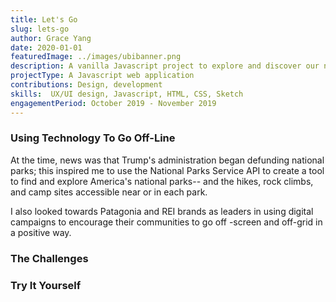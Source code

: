 ```yaml
---
title: Let's Go
slug: lets-go
author: Grace Yang
date: 2020-01-01 
featuredImage: ../images/ubibanner.png
description: A vanilla Javascript project to explore and discover our national parks powered by the National Parks, Hiking Project, Mountain Project, OpenWeather, and Google Maps.
projectType: A Javascript web application
contributions: Design, development
skills:  UX/UI design, Javascript, HTML, CSS, Sketch
engagementPeriod: October 2019 - November 2019
---
```


### Using Technology To Go Off-Line
At the time, news was that Trump's administration began defunding national parks; this inspired me to use the National Parks Service API to create a tool to find and explore America's national parks-- and the hikes, rock climbs, and camp sites accessible near or in each park. 

I also looked towards Patagonia and REI brands as leaders in using digital campaigns to encourage their communities to go off -screen and off-grid in a positive way. 

### The Challenges

### Try It Yourself